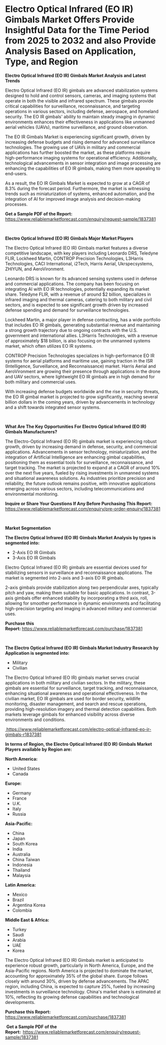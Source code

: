 <p><h1>Electro Optical Infrared (EO IR) Gimbals Market Offers Provide Insightful Data for the Time Period from 2025 to 2032 and also Provide Analysis Based on Application, Type, and Region</h1></p><p><strong>Electro Optical Infrared (EO IR) Gimbals Market Analysis and Latest Trends</strong></p>
<p><p>Electro Optical Infrared (EO IR) gimbals are advanced stabilization systems designed to hold and control sensors, cameras, and imaging systems that operate in both the visible and infrared spectrum. These gimbals provide critical capabilities for surveillance, reconnaissance, and targeting operations in various sectors, including defense, aerospace, and homeland security. The EO IR gimbals' ability to maintain steady imaging in dynamic environments enhances their effectiveness in applications like unmanned aerial vehicles (UAVs), maritime surveillance, and ground observation.</p><p>The EO IR Gimbals Market is experiencing significant growth, driven by increasing defense budgets and rising demand for advanced surveillance technologies. The growing use of UAVs in military and commercial applications has further boosted the market, as these platforms require high-performance imaging systems for operational efficiency. Additionally, technological advancements in sensor integration and image processing are enhancing the capabilities of EO IR gimbals, making them more appealing to end-users.</p><p>As a result, the EO IR Gimbals Market is expected to grow at a CAGR of 8.3% during the forecast period. Furthermore, the market is witnessing trends such as miniaturization of systems, enhanced automation, and the integration of AI for improved image analysis and decision-making processes.</p></p>
<p><strong>Get a Sample PDF of the Report:&nbsp;</strong> <a href="https://www.reliablemarketforecast.com/enquiry/request-sample/1837381?utm_campaign=2481&utm_medium=2&utm_source=Github&utm_content=ia&utm_term=15042025&utm_id=electro-optical-infrared-eo-ir-gimbals">https://www.reliablemarketforecast.com/enquiry/request-sample/1837381</a></p>
<p>&nbsp;</p>
<p><strong>Electro Optical Infrared (EO IR) Gimbals Major Market Players</strong></p>
<p><p>The Electro Optical Infrared (EO IR) Gimbals market features a diverse competitive landscape, with key players including Leonardo DRS, Teledyne FLIR, Lockheed Martin, CONTROP Precision Technologies, L3Harris Technologies, CACI International, i2Tech, Harris Aerial, Ukrspecsystems, ZHIYUN, and AeroVironment. </p><p>Leonardo DRS is known for its advanced sensing systems used in defense and commercial applications. The company has been focusing on integrating AI with EO IR technologies, potentially expanding its market share. Teledyne FLIR, with a revenue of around $2 billion, specializes in infrared imaging and thermal cameras, catering to both military and civil sectors, and is expected to see significant growth driven by increased defense spending and demand for surveillance technologies.</p><p>Lockheed Martin, a major player in defense contracting, has a wide portfolio that includes EO IR gimbals, generating substantial revenue and maintaining a strong growth trajectory due to ongoing contracts with the U.S. government and international allies. L3Harris Technologies, with a revenue of approximately $18 billion, is also focusing on the unmanned systems market, which often utilizes EO IR systems.</p><p>CONTROP Precision Technologies specializes in high-performance EO IR systems for aerial platforms and maritime use, gaining traction in the ISR (Intelligence, Surveillance, and Reconnaissance) market. Harris Aerial and AeroVironment are growing their presence through applications in the drone and UAV sectors, where lightweight EO IR gimbals are in high demand for both military and commercial uses.</p><p>With increasing defense budgets worldwide and the rise in security threats, the EO IR gimbal market is projected to grow significantly, reaching several billion dollars in the coming years, driven by advancements in technology and a shift towards integrated sensor systems.</p></p>
<p>&nbsp;</p>
<p><strong>What Are The Key Opportunities For Electro Optical Infrared (EO IR) Gimbals Manufacturers?</strong></p>
<p><p>The Electro-Optical Infrared (EO IR) gimbals market is experiencing robust growth, driven by increasing demand in defense, security, and commercial applications. Advancements in sensor technology, miniaturization, and the integration of Artificial Intelligence are enhancing gimbal capabilities, positioning them as essential tools for surveillance, reconnaissance, and target tracking. The market is projected to expand at a CAGR of around 10% over the next five years, fueled by rising investments in unmanned systems and situational awareness solutions. As industries prioritize precision and reliability, the future outlook remains positive, with innovative applications emerging across various sectors, including telecommunications and environmental monitoring.</p></p>
<p><strong>Inquire or Share Your Questions If Any Before Purchasing This Report:</strong> <a href="https://www.reliablemarketforecast.com/enquiry/pre-order-enquiry/1837381?utm_campaign=2481&utm_medium=2&utm_source=Github&utm_content=ia&utm_term=15042025&utm_id=electro-optical-infrared-eo-ir-gimbals">https://www.reliablemarketforecast.com/enquiry/pre-order-enquiry/1837381</a></p>
<p>&nbsp;</p>
<p><strong>Market Segmentation</strong></p>
<p><strong>The Electro Optical Infrared (EO IR) Gimbals Market Analysis by types is segmented into:</strong></p>
<p><ul><li>2-Axis EO IR Gimbals</li><li>3-Axis EO IR Gimbals</li></ul></p>
<p><p>Electro Optical Infrared (EO IR) gimbals are essential devices used for stabilizing sensors in surveillance and reconnaissance applications. The market is segmented into 2-axis and 3-axis EO IR gimbals. </p><p>2-axis gimbals provide stabilization along two perpendicular axes, typically pitch and yaw, making them suitable for basic applications. In contrast, 3-axis gimbals offer enhanced stability by incorporating a third axis, roll, allowing for smoother performance in dynamic environments and facilitating high-precision targeting and imaging in advanced military and commercial uses.</p></p>
<p><strong>Purchase this Report:&nbsp;</strong><a href="https://www.reliablemarketforecast.com/purchase/1837381?utm_campaign=2481&utm_medium=2&utm_source=Github&utm_content=ia&utm_term=15042025&utm_id=electro-optical-infrared-eo-ir-gimbals">https://www.reliablemarketforecast.com/purchase/1837381</a></p>
<p>&nbsp;</p>
<p><strong>The Electro Optical Infrared (EO IR) Gimbals Market Industry Research by Application is segmented into:</strong></p>
<p><ul><li>Military</li><li>Civilian</li></ul></p>
<p><p>The Electro Optical Infrared (EO IR) gimbals market serves crucial applications in both military and civilian sectors. In the military, these gimbals are essential for surveillance, target tracking, and reconnaissance, enhancing situational awareness and operational effectiveness. In the civilian market, EO IR gimbals are used for border security, wildlife monitoring, disaster management, and search and rescue operations, providing high-resolution imagery and thermal detection capabilities. Both markets leverage gimbals for enhanced visibility across diverse environments and conditions.</p></p>
<p><a href="https://www.reliablemarketforecast.com/electro-optical-infrared-eo-ir-gimbals-r1837381?utm_campaign=2481&utm_medium=2&utm_source=Github&utm_content=ia&utm_term=15042025&utm_id=electro-optical-infrared-eo-ir-gimbals">&nbsp;https://www.reliablemarketforecast.com/electro-optical-infrared-eo-ir-gimbals-r1837381</a></p>
<p><strong>In terms of Region, the Electro Optical Infrared (EO IR) Gimbals Market Players available by Region are:</strong></p>
<p>
    <p> <strong> North America: </strong>
        <ul>
            <li>United States</li>
            <li>Canada</li>
        </ul>
        </p> 
    <p> <strong> Europe: </strong>
        <ul>
            <li>Germany</li>
            <li>France</li>
            <li>U.K.</li>
            <li>Italy</li>
            <li>Russia</li>
        </ul>
        </p> 
    <p> <strong> Asia-Pacific: </strong>
        <ul>
            <li>China</li>
            <li>Japan</li>
            <li>South Korea</li>
            <li>India</li>
            <li>Australia</li>
            <li>China Taiwan</li>
            <li>Indonesia</li>
            <li>Thailand</li>
            <li>Malaysia</li>
        </ul>
        </p> 
    <p> <strong> Latin America: </strong>
        <ul>
            <li>Mexico</li>
            <li>Brazil</li>
            <li>Argentina Korea</li>
            <li>Colombia</li>
        </ul>
        </p> 
    <p> <strong> Middle East & Africa: </strong>
        <ul>
            <li>Turkey</li>
            <li>Saudi</li>
            <li>Arabia</li>
            <li>UAE</li>
            <li>Korea</li>
        </ul>
    </p>
    </p>
<p><p>The Electro Optical Infrared (EO IR) Gimbals market is anticipated to experience robust growth, particularly in North America, Europe, and the Asia-Pacific regions. North America is projected to dominate the market, accounting for approximately 35% of the global share. Europe follows closely with around 30%, driven by defense advancements. The APAC region, including China, is expected to capture 25%, fueled by increasing investments in surveillance technology. China's market share is estimated at 10%, reflecting its growing defense capabilities and technological developments.</p></p>
<p><strong>Purchase this Report: </strong><a href="https://www.reliablemarketforecast.com/purchase/1837381?utm_campaign=2481&utm_medium=2&utm_source=Github&utm_content=ia&utm_term=15042025&utm_id=electro-optical-infrared-eo-ir-gimbals">https://www.reliablemarketforecast.com/purchase/1837381</a></p>
<p>&nbsp;<strong>Get a Sample PDF of the Report:&nbsp;&nbsp;</strong><a href="https://www.reliablemarketforecast.com/enquiry/request-sample/1837381?utm_campaign=2481&utm_medium=2&utm_source=Github&utm_content=ia&utm_term=15042025&utm_id=electro-optical-infrared-eo-ir-gimbals">https://www.reliablemarketforecast.com/enquiry/request-sample/1837381</a></p>
<p><strong></strong></p>
<p><p></p><p></p><p></p></p>